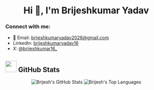 <h1 align="center">Hi 👋, I'm Brijeshkumar Yadav</h1>

<h3 align="left">Connect with me:</h3>

- 📧 Email: [brijeshkumaryadav2026@gmail.com](mailto:brijeshkumaryadav2026@gmail.com)
- LinkedIn: [brijeshkumaryadav16](https://www.linkedin.com/in/brijeshkumaryadav16/)
- X: [@brijeshkumar16_](https://x.com/brijeshkumar16_)

## <img src="https://media.giphy.com/media/iY8CRBdQXODJSCERIr/giphy.gif" width="35"><b> GitHub Stats </b>

<p align="center">
  <img src="https://github-readme-stats.vercel.app/api?username=brijeshkumaryadav16&theme=react&show_icons=true&hide_border=true&count_private=true" alt="Brijesh's GitHub Stats" />
  <img src="https://github-readme-stats.vercel.app/api/top-langs/?username=brijeshkumaryadav16&theme=react&show_icons=true&hide_border=true&layout=compact" alt="Brijesh's Top Languages" />
</p>
